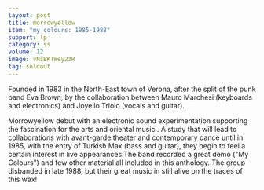 ```yaml
---
layout: post
title: morrowyellow
item: "my colours: 1985-1988"
support: lp
category: ss
volume: 12
image: vNiBKTWey2zR
tag: soldout
---
```


Founded in 1983 in the North-East town of Verona, after the split of the punk band Eva Brown, by the collaboration between Mauro Marchesi (keyboards and electronics) and Joyello Triolo (vocals and guitar).

Morrowyellow debut with an electronic sound experimentation supporting the fascination for the arts and oriental music . A study that will lead to collaborations with avant-garde theater and contemporary dance until in 1985, with the entry of Turkish Max (bass and guitar), they begin to feel a certain interest in live appearances.The band recorded a great demo ("My Colours") and few other material all included in this anthology. The group disbanded in late 1988, but their great music in still alive on the traces of this wax!
